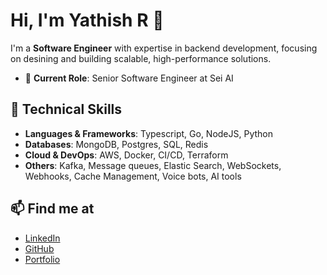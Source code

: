 # Hi, I'm Yathish R 👋

I'm a **Software Engineer** with expertise in backend development, focusing on desining and building scalable, high-performance solutions.

- 📍 **Current Role**: Senior Software Engineer at Sei AI

## 🔧 Technical Skills

- **Languages & Frameworks**: Typescript, Go, NodeJS, Python
- **Databases**: MongoDB, Postgres, SQL, Redis
- **Cloud & DevOps**: AWS, Docker, CI/CD, Terraform
- **Others**: Kafka, Message queues, Elastic Search, WebSockets, Webhooks, Cache Management, Voice bots, AI tools

## 📫 Find me at

- [LinkedIn](https://www.linkedin.com/in/yathishram)
- [GitHub](https://github.com/yathishram)
- [Portfolio](https://mighty-mars-35a.notion.site/Yathish-R-Portfolio-f7bfbd8cfd42495589796e5101816bab?pvs=4)


